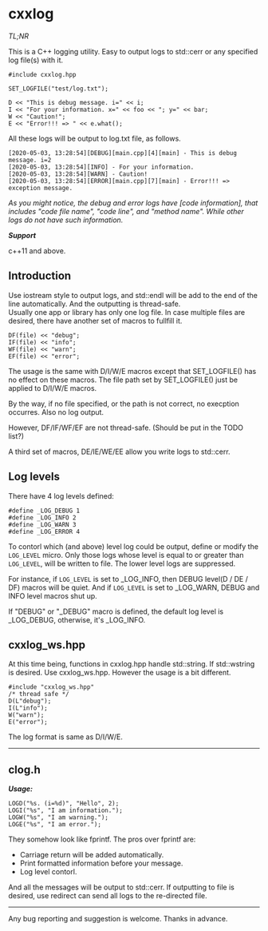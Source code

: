 # cxxlog

*TL;NR*

This is a C++ logging utility. Easy to output logs to std::cerr or any specified log file(s) with it.

```#include cxxlog.hpp```

```
SET_LOGFILE("test/log.txt");

D << "This is debug message. i=" << i;
I << "For your information. x=" << foo << "; y=" << bar;
W << "Caution!";
E << "Error!!! => " << e.what();
```

All these logs will be output to log.txt file, as follows.

```
[2020-05-03, 13:28:54][DEBUG][main.cpp][4][main] - This is debug message. i=2
[2020-05-03, 13:28:54][INFO] - For your information.
[2020-05-03, 13:28:54][WARN] - Caution!
[2020-05-03, 13:28:54][ERROR][main.cpp][7][main] - Error!!! => exception message.
```

*As you might notice, the debug and error logs have [code information], that includes "code file name", "code line", and "method name". While other logs do not have such information.*

_**Support**_

c++11 and above.

## Introduction

Use iostream style to output logs, and std::endl will be add to the end of the line automatically. And the outputting is thread-safe.
<br>
Usually one app or library has only one log file. In case multiple files are desired, there have another set of macros to fullfill it.
```
DF(file) << "debug";
IF(file) << "info";
WF(file) << "warn";
EF(file) << "error";
```
The usage is the same with D/I/W/E macros except that SET_LOGFILE() has no effect on these macros. The file path set by SET_LOGFILE() just be applied to D/I/W/E macros.

By the way, if no file specified, or the path is not correct, no execption occurres. Also no log output.

However, DF/IF/WF/EF are not thread-safe. (Should be put in the TODO list?)

A third set of macros, DE/IE/WE/EE allow you write logs to std::cerr.
<br>

## Log levels

There have 4 log levels defined: 
```
#define _LOG_DEBUG 1
#define _LOG_INFO 2
#define _LOG_WARN 3
#define _LOG_ERROR 4
```

To contorl which (and above) level log could be output, define or modify the ```LOG_LEVEL``` micro. Only those logs whose level is equal to or greater than ```LOG_LEVEL```, will be written to file. The lower level logs are suppressed.

For instance, if ```LOG_LEVEL``` is set to _LOG_INFO, then DEBUG level(D / DE / DF) macros will be quiet. And if ```LOG_LEVEL``` is set to _LOG_WARN, DEBUG and INFO level macros shut up.

If "DEBUG" or "_DEBUG" macro is defined, the default log level is _LOG_DEBUG, otherwise, it's _LOG_INFO.

## cxxlog_ws.hpp
At this time being, functions in cxxlog.hpp handle std::string. If std::wstring is desired. Use cxxlog_ws.hpp. However the usage is a bit different. 
```
#include "cxxlog_ws.hpp"
/* thread safe */
D(L"debug");
I(L"info");
W("warn");
E("error");
```
The log format is same as D/I/W/E.

******
## clog.h

_***Usage:***_
```
LOGD("%s. (i=%d)", "Hello", 2);
LOGI("%s", "I am information.");
LOGW("%s", "I am warning.");
LOGE("%s", "I am error.");
```
They somehow look like fprintf. The pros over fprintf are:
- Carriage return will be added automatically.
- Print formatted information before your message.
- Log level contorl. 

And all the messages will be output to std::cerr. If outputting to file is desired, use redirect can send all logs to the re-directed file.

*******

Any bug reporting and suggestion is welcome. Thanks in advance.
